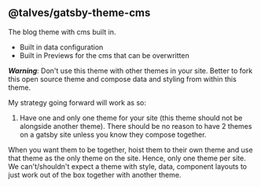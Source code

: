 ## @talves/gatsby-theme-cms

The blog theme with cms built in.

- Built in data configuration
- Built in Previews for the cms that can be overwritten

**_Warning_**: Don't use this theme with other themes in your site. Better to fork this open source theme and compose data and styling from within this theme.

My strategy going forward will work as so:
1. Have one and only one theme for your site (this theme should not be alongside another theme). There should be no reason to have 2 themes on a gatsby site unless you know they compose together.

When you want them to be together, hoist them to their own theme and use that theme as the only theme on the site. Hence, only one theme per site. We can't/shouldn't expect a theme with style, data, component layouts to just work out of the box together with another theme.

